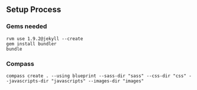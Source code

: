 Setup Process
-------------

### Gems needed

    rvm use 1.9.2@jekyll --create
    gem install bundler
    bundle

### Compass

    compass create . --using blueprint --sass-dir "sass" --css-dir "css" --javascripts-dir "javascripts" --images-dir "images"
